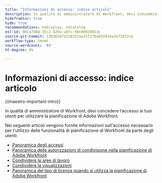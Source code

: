 ```yaml
---
title: "Informazioni di accesso: indice articolo"
description: In qualità di amministratore di Workfront, devi concedere l’accesso ai tuoi utenti per utilizzare la pianificazione di Adobe Workfront. Nei seguenti articoli vengono fornite informazioni sull'accesso necessario per l'utilizzo della pianificazione Workfront da parte degli utenti.
hidefromtoc: true
hide: true
recommendations: noDisplay, noCatalog
exl-id: 98ca7d04-35c2-420a-a87c-50c00939853c
source-git-commit: 130365bfa220337aa25f27ba03742ea3471972cb
workflow-type: tm+mt
source-wordcount: '93'
ht-degree: 0%

---
```


# Informazioni di accesso: indice articolo

{{maestro-important-intro}}

In qualità di amministratore di Workfront, devi concedere l’accesso ai tuoi utenti per utilizzare la pianificazione di Adobe Workfront.

Nei seguenti articoli vengono fornite informazioni sull&#39;accesso necessario per l&#39;utilizzo delle funzionalità di pianificazione di Workfront da parte degli utenti:

* [Panoramica degli accessi](../access/access-overview.md)
* [Panoramica delle autorizzazioni di condivisione nella pianificazione di Adobe Workfront](/help/quicksilver/maestro/access/sharing-permissions-overview.md)
* [Condividere le aree di lavoro](/help/quicksilver/maestro/access/share-workspaces.md)
* [Condividere le visualizzazioni](/help/quicksilver/maestro/access/share-views.md)
* [Panoramica del tipo di licenza quando si utilizza la pianificazione di Adobe Workfront](/help/quicksilver/maestro/access/license-type-overview.md)


